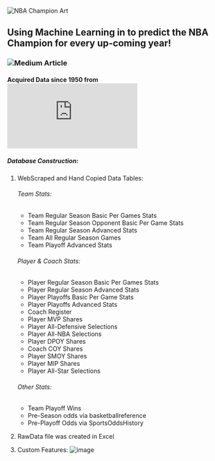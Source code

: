 ![NBA Champion Art](https://github.com/allenjake440/NBA_Champion/assets/134075534/b7d724d9-5452-45d2-abac-81128c34a8f6)

## Using Machine Learning in to predict the NBA Champion for every up-coming year!

### ![Medium Article](https://medium.com/@allenjake440/predicting-the-nba-champion-with-machine-learning-25e3a45a82f9)

#### Acquired Data since 1950 from ![basketballreference](https://www.basketball-reference.com/about/glossary.html)
##### Database Construction:
1. WebScraped and Hand Copied Data Tables:
   ###### Team Stats:
   - Team Regular Season Basic Per Games Stats
   - Team Regular Season Opponent Basic Per Game Stats
   - Team Regular Season Advanced Stats
   - Team All Regular Season Games
   - Team Playoff Advanced Stats
   ###### Player & Coach Stats:
   - Player Regular Season Basic Per Games Stats
   - Player Regular Season Advanced Stats
   - Player Playoffs Basic Per Game Stats
   - Player Playoffs Advanced Stats
   - Coach Register
   - Player MVP Shares 
   - Player All-Defensive Selections
   - Player All-NBA Selections
   - Player DPOY Shares
   - Coach COY Shares
   - Player SMOY Shares
   - Player MIP Shares
   - Player All-Star Selections
   ###### Other Stats:
   - Team Playoff Wins
   - Pre-Season odds via basketballreference
   - Pre-Playoff Odds via SportsOddsHistory

2. RawData file was created in Excel

3. Custom Features:
![image](https://github.com/user-attachments/assets/4af83ce0-6625-42e3-a22a-f2c95af419b0)

